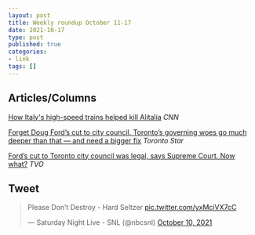 ```yaml
---
layout: post
title: Weekly roundup October 11-17
date: 2021-10-17
type: post
published: true
categories:
- link
tags: []
---
```


## Articles/Columns

[How Italy's high-speed trains helped kill Alitalia](https://edition.cnn.com/travel/article/italy-high-speed-trains-alitalia/index.html "How Italy's high-speed trains helped kill Alitalia. By Julia Buckley") *CNN*

[Forget Doug Ford’s cut to city council. Toronto’s governing woes go much deeper than that — and need a bigger fix](https://www.thestar.com/opinion/contributors/2021/10/05/forget-doug-fords-cut-to-city-council-torontos-governing-woes-go-much-deeper-than-that-and-need-a-bigger-fix.html "Forget Doug Ford’s cut to city council. Toronto’s governing woes go much deeper than that — and need a bigger fix. By Matt Elliott") *Toronto Star*

[Ford’s cut to Toronto city council was legal, says Supreme Court. Now what?](https://www.tvo.org/article/fords-cut-to-toronto-city-council-was-legal-says-supreme-court-now-what "Ford’s cut to Toronto city council was legal, says Supreme Court. Now what? By John Michael McGrath") *TVO*

## Tweet

<blockquote class="twitter-tweet" data-dnt="true"><p lang="en" dir="ltr">Please Don’t Destroy - Hard Seltzer <a href="https://t.co/yxMciVX7cC">pic.twitter.com/yxMciVX7cC</a></p>&mdash; Saturday Night Live - SNL (@nbcsnl) <a href="https://twitter.com/nbcsnl/status/1447078384538898439?ref_src=twsrc%5Etfw">October 10, 2021</a></blockquote> <script async src="https://platform.twitter.com/widgets.js" charset="utf-8"></script>